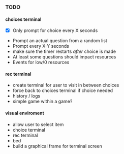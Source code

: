 ### TODO

#### choices terminal

* [x] Only prompt for choice every X seconds
* Prompt an actual question from a random list
* Prompt every X-Y seconds
* make sure the timer restarts *after* choice is made
* At least some questions should impact resources
* Events for low/0 resources

#### rec terminal

* create terminal for user to visit in between choices
* force back to choices terminal if choice needed
* history / logs
* simple game within a game?

#### visual enviroment

* allow user to select item
 * choice terminal
 * rec terminal
 * bed
* build a graphical frame for terminal screen
